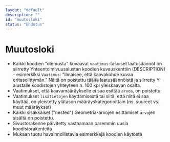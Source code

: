 ```yaml
---
layout: "default"
description: ""
id: "muutosloki"
status: "Ehdotus"
---
```

 # Muutosloki

* Kaikki koodien "olemusta" kuvaavat ```vaatimus```-tasoiset laatusäännöt on siirretty Yhteentoimivuusalustan koodien kuvauskenttiin (DESCRIPTION) - esimerkiksi ```Vaatimus```: "Ilmaisee, että kaavakohde kuvaa eritasolittymän." Näitä on poistettu täältä laatusäännöistä ja siirretty Y-alustalle koodistojen yhteyteen n. 100 kpl yleiskaavan osalta.
* Vaatimukset, että kaavamääräykselle ei saa esittää ```arvoa```, on poistettu.
* Vaatimukset ```lisätietojen``` käyttämisestä tai siitä, että niitä ei saa käyttää, on yleistetty ylätason määräyskategorioittain (ns. suureet vs. muut määräykset)
* Kaikki sisäkkäiset ("nested") Geometria-arvojen esittämiset ```arvo```jen sisältä on poistettu.
* Sivustorakenne päivitetty vastaamaan paremmin uusia koodistorakenteita
* Mukaan tuotu havainnollistavia esimerkkejä koodien käytöstä